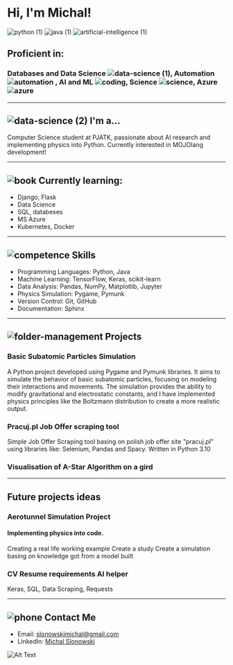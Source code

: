 # Hi, I'm Michal!

![python (1)](https://github.com/gluchy1/gluchy1/assets/70800019/2244e384-f183-4824-ad23-c49b49a747b0) ![java (1)](https://github.com/gluchy1/gluchy1/assets/70800019/29c2b56b-437c-4d98-b9c7-3409a65e50e3) ![artificial-intelligence (1)](https://github.com/gluchy1/gluchy1/assets/70800019/5b6d4fb8-c721-469e-aae4-a0358427a9c1)



## Proficient in:
### Databases and Data Science ![data-science (1)](https://github.com/gluchy1/gluchy1/assets/70800019/4fb05ede-dc3c-49db-ae92-21a8087aa5c3), Automation ![automation](https://github.com/gluchy1/gluchy1/assets/70800019/e6c92672-e444-4f88-bf72-f31c464169bf) , AI and ML ![coding](https://github.com/gluchy1/gluchy1/assets/70800019/7d3500a8-1514-4761-b588-0b8d5ccaec87), Science ![science](https://github.com/gluchy1/gluchy1/assets/70800019/c40da5b8-527e-43af-9eac-988a82c78da8), Azure ![azure](https://github.com/gluchy1/gluchy1/assets/70800019/e8d15aab-af8a-45d7-a010-8c98e02a9405)

---

## ![data-science (2)](https://github.com/gluchy1/gluchy1/assets/70800019/350d1e27-ec66-4324-a321-b5bc52c0d1b2) I'm a...
Computer Science student at PJATK, passionate about AI research and implementing physics into Python.
Currently interested in MOJOlang development!

---

## ![book](https://github.com/gluchy1/gluchy1/assets/70800019/726bb3c5-1802-44e4-99d5-7c7704ca5f0c) Currently learning:
- Django, Flask
- Data Science
- SQL, databeses
- MS Azure
- Kubernetes, Docker

---

## ![competence](https://github.com/gluchy1/gluchy1/assets/70800019/a5301243-b00d-4baa-9447-4eb81e084a65) Skills

- Programming Languages: Python, Java
- Machine Learning: TensorFlow, Keras, scikit-learn
- Data Analysis: Pandas, NumPy, Matplotlib, Jupyter
- Physics Simulation: Pygame, Pymunk
- Version Control: Git, GitHub
- Documentation: Sphinx

---

## ![folder-management](https://github.com/gluchy1/gluchy1/assets/70800019/6963ee70-9c94-4694-a25c-23d728601b36) Projects

### Basic Subatomic Particles Simulation

A Python project developed using Pygame and Pymunk libraries. It aims to simulate the behavior of basic subatomic particles, focusing on modeling their interactions and movements. The simulation provides the ability to modify gravitational and electrostatic constants, and I have implemented physics principles like the Boltzmann distribution to create a more realistic output.

### Pracuj.pl Job Offer scraping tool
Simple Job Offer Scraping tool basing on polish job offer site "pracuj.pl" using libraries like: Selenium, Pandas and Spacy. Written in Python 3.10

### Visualisation of A-Star Algorithm on a gird

---

## Future projects ideas

### Aerotunnel Simulation Project
#### Implementing physics into code.
Creating a real life working example
Create a study
Create a simulation basing on knowledge got from a model built

### CV Resume requirements AI helper
Keras, SQL, Data Scraping, Requests

---

## ![phone](https://github.com/gluchy1/gluchy1/assets/70800019/b97f75d1-93e3-46d1-a8fb-488912f7789c) Contact Me

- Email: slonowskimichal@gmail.com
- LinkedIn: [Michal Slonowski](https://www.linkedin.com/in/michalslonowski/)


![Alt Text](https://media2.giphy.com/media/v1.Y2lkPTc5MGI3NjExNjFjODU0NTA0NmYyOWVmOGQ0NzhiYTE4MTk3MDhiYzYxYzc5YzE0ZiZlcD12MV9pbnRlcm5hbF9naWZzX2dpZklkJmN0PWc/gG9fVWJdN41NeiHhzk/giphy.gif)


